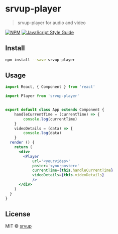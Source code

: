 # srvup-player

> srvup-player for audio and video

[![NPM](https://img.shields.io/npm/v/srvup-player.svg)](https://www.npmjs.com/package/srvup-player) [![JavaScript Style Guide](https://img.shields.io/badge/code_style-standard-brightgreen.svg)](https://standardjs.com)

## Install

```bash
npm install --save srvup-player
```

## Usage

```jsx
import React, { Component } from 'react'

import Player from 'srvup-player'

 
export default class App extends Component {
    handleCurrentTime = (currentTime) => {
        console.log(currentTime)
    }
    videoDetails = (data) => {
        console.log(data)
    }
  render () {
    return (
      <div>
        <Player 
            url='<yourvideo>' 
            poster='<yourposter>'
            currentTime={this.handleCurrentTime}
            videoDetails={this.videoDetails}
            />
      </div>
    )
  }
}

```

## License

MIT © [srvup](https://github.com/srvup)
